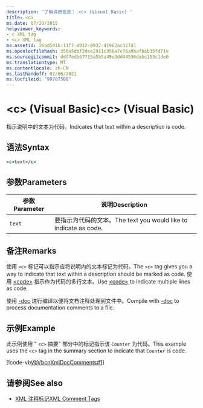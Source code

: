 ```yaml
---
description: '了解详细信息： <c> (Visual Basic) '
title: <c>
ms.date: 07/20/2015
helpviewer_keywords:
- c XML tag
- <c> XML tag
ms.assetid: 36ad5d1b-11f7-4012-8932-41962ac327d1
ms.openlocfilehash: 350a5dbf2dee2911c356a7c76a9bafbab35fd71e
ms.sourcegitcommit: ddf7edb67715a5b9a45e3dd44536dabc153c1de0
ms.translationtype: MT
ms.contentlocale: zh-CN
ms.lasthandoff: 02/06/2021
ms.locfileid: "99787508"
---
```

# <a name="c-visual-basic"></a><span data-ttu-id="8a17c-102">\<c> (Visual Basic)</span><span class="sxs-lookup"><span data-stu-id="8a17c-102">\<c> (Visual Basic)</span></span>

<span data-ttu-id="8a17c-103">指示说明中的文本为代码。</span><span class="sxs-lookup"><span data-stu-id="8a17c-103">Indicates that text within a description is code.</span></span>  
  
## <a name="syntax"></a><span data-ttu-id="8a17c-104">语法</span><span class="sxs-lookup"><span data-stu-id="8a17c-104">Syntax</span></span>  
  
```xml  
<c>text</c>  
```  
  
## <a name="parameters"></a><span data-ttu-id="8a17c-105">参数</span><span class="sxs-lookup"><span data-stu-id="8a17c-105">Parameters</span></span>  
  
|<span data-ttu-id="8a17c-106">参数</span><span class="sxs-lookup"><span data-stu-id="8a17c-106">Parameter</span></span>|<span data-ttu-id="8a17c-107">说明</span><span class="sxs-lookup"><span data-stu-id="8a17c-107">Description</span></span>|  
|---|---|  
|`text`|<span data-ttu-id="8a17c-108">要指示为代码的文本。</span><span class="sxs-lookup"><span data-stu-id="8a17c-108">The text you would like to indicate as code.</span></span>|  
  
## <a name="remarks"></a><span data-ttu-id="8a17c-109">备注</span><span class="sxs-lookup"><span data-stu-id="8a17c-109">Remarks</span></span>  

 <span data-ttu-id="8a17c-110">使用 `<c>` 标记可以指示应将说明内的文本标记为代码。</span><span class="sxs-lookup"><span data-stu-id="8a17c-110">The `<c>` tag gives you a way to indicate that text within a description should be marked as code.</span></span> <span data-ttu-id="8a17c-111">使用 [\<code>](code.md) 指示作为代码的多行文本。</span><span class="sxs-lookup"><span data-stu-id="8a17c-111">Use [\<code>](code.md) to indicate multiple lines as code.</span></span>  
  
 <span data-ttu-id="8a17c-112">使用 [-doc](../../reference/command-line-compiler/doc.md) 进行编译以便将文档注释处理到文件中。</span><span class="sxs-lookup"><span data-stu-id="8a17c-112">Compile with [-doc](../../reference/command-line-compiler/doc.md) to process documentation comments to a file.</span></span>  
  
## <a name="example"></a><span data-ttu-id="8a17c-113">示例</span><span class="sxs-lookup"><span data-stu-id="8a17c-113">Example</span></span>  

 <span data-ttu-id="8a17c-114">此示例使用 " `<c>` 摘要" 部分中的标记指示该 `Counter` 为代码。</span><span class="sxs-lookup"><span data-stu-id="8a17c-114">This example uses the `<c>` tag in the summary section to indicate that `Counter` is code.</span></span>  
  
 [!code-vb[VbVbcnXmlDocComments#1](~/samples/snippets/visualbasic/VS_Snippets_VBCSharp/VbVbcnXmlDocComments/VB/Class1.vb#1)]  
  
## <a name="see-also"></a><span data-ttu-id="8a17c-115">请参阅</span><span class="sxs-lookup"><span data-stu-id="8a17c-115">See also</span></span>

- [<span data-ttu-id="8a17c-116">XML 注释标记</span><span class="sxs-lookup"><span data-stu-id="8a17c-116">XML Comment Tags</span></span>](index.md)
